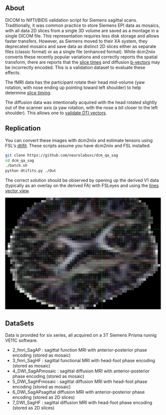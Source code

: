 ## About

DICOM to NIfTI/BIDS validation script for Siemens sagittal scans. Traditionally, it was common practice to store Siemens EPI data as mosaics, with all data 2D slices from a single 3D volume are saved as a montage in a single DICOM file. This representation requires less disk storage and allows faster transfers. However, as Siemens moved to their XA system, they deprecated mosaics and save data as distinct 2D slices either as separate files (classic format) or as a single file (enhanced format). While dcm2niix converts these recently popular variations and correctly reports the spatial transform, there are reports that the [slice times](https://github.com/rordenlab/dcm2niix/issues/797) and diffusion [b-vectors](https://github.com/rordenlab/dcm2niix/issues/863) may be incorrectly encoded. This is a validation dataset to evaluate these effects.

The fMRI data has the participant rotate their head mid-volume (yaw rotation, with nose ending up pointing toward left shoulder) to help determine [slice timing](https://crnl.readthedocs.io/stc/index.html).

The diffusion data was intentionally acquired with the head rotated slightly out of the scanner axis (a yaw rotation, with the nose a bit closer to the left shoulder). This allows one to [validate DTI vectors](https://www.nitrc.org/docman/?group_id=880).

## Replication

You can convert these images with dcm2niix and estimate tensors using FSL's [dtifit](https://fsl.fmrib.ox.ac.uk/fslcourse/2019_Beijing/lectures/FDT/fdt1.html). These scripts assume you have dcm2niix and FSL installed.

```bash
git clone https://github.com/neurolabusc/dcm_qa_sag
cd dcm_qa_sag
./batch.sh
python dtifits.py ./Out
```
The correct solution should be observed by opening up the derived V1 data (typically as an overlay on the derived FA) with FSLeyes and using the [lines vector view](https://open.win.ox.ac.uk/pages/fsl/fsleyes/fsleyes/userdoc/overlays.html#vector).

![DWI](4_DWI_SagAPmosaic.png)

## DataSets

Data is provided for six series, all acquired on a 3T Siemens Prisma runnig VE11C software.

 - 2_fmri_SagAP : sagittal function MRI with anterior-posterior phase encoding (stored as mosaic)
 - 3_fmri_SagHF : sagittal functional MRI with head-foot phase encoding (stored as mosaic)
 - 4_DWI_SagAPmosaic : sagittal diffusion MRI with anterior-posterior phase encoding (stored as mosaic)
 - 5_DWI_SagHFmosaic : sagittal diffusion MRI with head-foot phase encoding (stored as mosaic)
 - 6_DWI_SagAPsagittal diffusion MRI with anterior-posterior phase encoding (stored as 2D slices)
 - 7_DWI_SagHF : sagittal diffusion MRI with head-foot phase encoding (stored as 2D slices)
